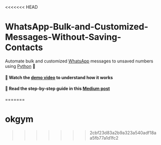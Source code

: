 <<<<<<< HEAD
# WhatsApp-Bulk-and-Customized-Messages-Without-Saving-Contacts
Automate bulk and customized [WhatsApp](https://www.whatsapp.com/) messages to unsaved numbers using [Python](https://www.python.org/) 🐍

#### 🎥 Watch the [demo video](https://www.instagram.com/p/Cmb38gXBpeB/) to understand how it works

#### 📝 Read the step-by-step guide in this [Medium post](https://sandroagama.medium.com/enviar-mensajes-masivos-y-personalizados-por-whatsapp-con-python-35d4bca85a67)
=======
# okgym
>>>>>>> 2cbf23d83a2b9a323a540adf18aa5fb77a1d1fc2
